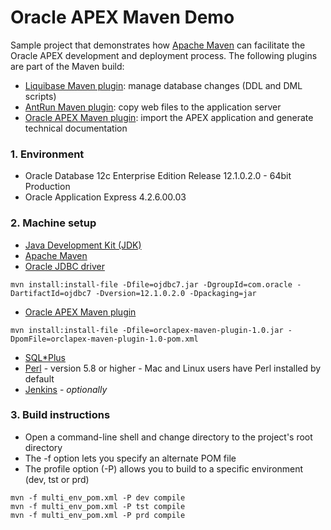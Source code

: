 Oracle APEX Maven Demo
======================

Sample project that demonstrates how [Apache Maven](http://maven.apache.org/) can facilitate the Oracle APEX development and deployment process.
The following plugins are part of the Maven build:

* [Liquibase Maven plugin](http://www.liquibase.org/): manage database changes (DDL and DML scripts)
* [AntRun Maven plugin](http://maven.apache.org/plugins/maven-antrun-plugin/): copy web files to the application server
* [Oracle APEX Maven plugin](https://github.com/nbuytaert1/orclapex-maven-plugin): import the APEX application and generate technical documentation

### 1. Environment

* Oracle Database 12c Enterprise Edition Release 12.1.0.2.0 - 64bit Production
* Oracle Application Express 4.2.6.00.03

### 2. Machine setup

* [Java Development Kit (JDK)](http://www.oracle.com/technetwork/java/javase/downloads/index.html)
* [Apache Maven](http://maven.apache.org/)
* [Oracle JDBC driver](http://www.oracle.com/technetwork/database/features/jdbc/index-091264.html)
```
mvn install:install-file -Dfile=ojdbc7.jar -DgroupId=com.oracle -DartifactId=ojdbc7 -Dversion=12.1.0.2.0 -Dpackaging=jar
```

* [Oracle APEX Maven plugin](https://github.com/nbuytaert1/orclapex-maven-plugin)
```
mvn install:install-file -Dfile=orclapex-maven-plugin-1.0.jar -DpomFile=orclapex-maven-plugin-1.0-pom.xml
```

* [SQL*Plus](http://www.oracle.com/technetwork/database/features/instant-client/index-097480.html)
* [Perl](http://www.activestate.com/activeperl) - version 5.8 or higher - Mac and Linux users have Perl installed by default
* [Jenkins](http://jenkins-ci.org/) - *optionally*

### 3. Build instructions

* Open a command-line shell and change directory to the project's root directory
* The -f option lets you specify an alternate POM file
* The profile option (-P) allows you to build to a specific environment (dev, tst or prd)

```
mvn -f multi_env_pom.xml -P dev compile
mvn -f multi_env_pom.xml -P tst compile
mvn -f multi_env_pom.xml -P prd compile
```